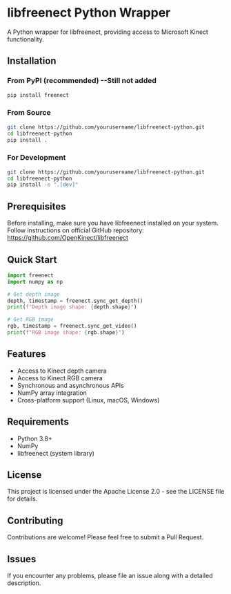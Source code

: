 # libfreenect Python Wrapper

A Python wrapper for libfreenect, providing access to Microsoft Kinect functionality.

## Installation

### From PyPI (recommended) --Still not added
```bash
pip install freenect
```

### From Source
```bash
git clone https://github.com/yourusername/libfreenect-python.git
cd libfreenect-python
pip install .
```

### For Development
```bash
git clone https://github.com/yourusername/libfreenect-python.git
cd libfreenect-python
pip install -e ".[dev]"
```

## Prerequisites

Before installing, make sure you have libfreenect installed on your system. Follow instructions on official GitHub repository: https://github.com/OpenKinect/libfreenect

## Quick Start

```python
import freenect
import numpy as np

# Get depth image
depth, timestamp = freenect.sync_get_depth()
print(f"Depth image shape: {depth.shape}")

# Get RGB image
rgb, timestamp = freenect.sync_get_video()
print(f"RGB image shape: {rgb.shape}")
```

## Features

- Access to Kinect depth camera
- Access to Kinect RGB camera
- Synchronous and asynchronous APIs
- NumPy array integration
- Cross-platform support (Linux, macOS, Windows)

## Requirements

- Python 3.8+
- NumPy
- libfreenect (system library)

## License

This project is licensed under the Apache License 2.0 - see the LICENSE file for details.

## Contributing

Contributions are welcome! Please feel free to submit a Pull Request.

## Issues

If you encounter any problems, please file an issue along with a detailed description.